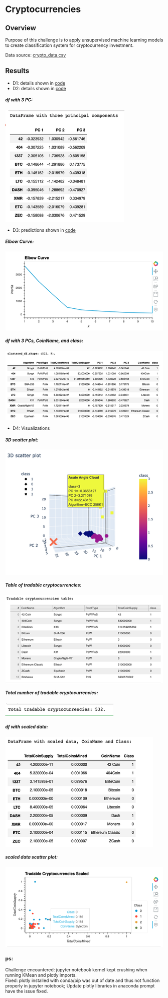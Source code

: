 # Cryptocurrencies

## Overview
Purpose of this challenge is to apply unsupervised machine learning models to create classification system for cryptocurrency investment.

Data source: [crypto_data.csv](https://min-api.cryptocompare.com/data/all/coinlist)  


## Results  
- D1: details shown in [code](https://github.com/kaylaisnomyname/Cryptocurrencies/blob/main/crypto_clustering.ipynb)  
- D2: details shown in [code](https://github.com/kaylaisnomyname/Cryptocurrencies/blob/main/crypto_clustering.ipynb)  
##### df with 3 PC:  
![df_3PC](https://github.com/kaylaisnomyname/Cryptocurrencies/blob/main/images/df%20with%203%20PC.png?raw=true)  
- D3: predictions shown in [code](https://github.com/kaylaisnomyname/Cryptocurrencies/blob/main/crypto_clustering.ipynb)   
##### Elbow Curve: 
![elbow_curve](https://github.com/kaylaisnomyname/Cryptocurrencies/blob/main/images/elbow%20curve.png?raw=true)  
##### df with 3 PCs, CoinName, and class:
![D3_new_df](https://github.com/kaylaisnomyname/Cryptocurrencies/blob/main/images/clustered_df%20shape.png?raw=true)  

- D4: Visualizations
##### 3D scatter plot:
![3D_scatter_plot](https://github.com/kaylaisnomyname/Cryptocurrencies/blob/main/images/3D%20scatter%20plot.png?raw=true)  
##### Table of tradable cryptocurrencies:
![tradable_table](https://github.com/kaylaisnomyname/Cryptocurrencies/blob/main/images/Tradable%20table.png?raw=true)  
##### Total number of tradable cryptocurrencies:  
![total_tradable_number](https://github.com/kaylaisnomyname/Cryptocurrencies/blob/main/images/total%20tradable%20number.png?raw=true)  
##### df with scaled data:  
![scaled_df](https://github.com/kaylaisnomyname/Cryptocurrencies/blob/main/images/new%20df%20with%20scaled%20data.png?raw=true)  
##### scaled data scatter plot:
![scaled_df_scatter_plot](https://github.com/kaylaisnomyname/Cryptocurrencies/blob/main/images/tradable%20scaled%20scatter%20plot.png?raw=true)  

### ps:
Challenge encountered: jupyter notebook kernel kept crushing when running KMean and plotly imports.  
Fixed: plotly installed with conda/pip was out of date and thus not function properly in jupyter notebook; Update plotly libraries in anaconda prompt have the issue fixed. 
